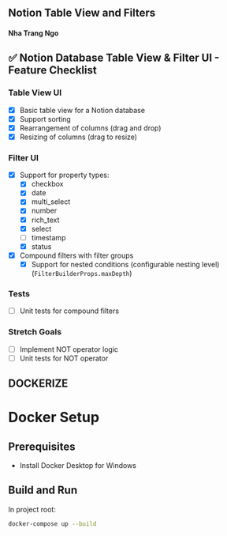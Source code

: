 ## Notion Table View and Filters
#### Nha Trang Ngo 


## ✅ Notion Database Table View & Filter UI - Feature Checklist

### Table View UI
- [x] Basic table view for a Notion database
- [x] Support sorting
- [x] Rearrangement of columns (drag and drop)
- [x] Resizing of columns (drag to resize)

### Filter UI
- [x] Support for property types:
  - [x] checkbox
  - [x] date
  - [x] multi_select
  - [x] number
  - [x] rich_text
  - [x] select
  - [ ] timestamp
  - [x] status
- [x] Compound filters with filter groups
  - [x] Support for nested conditions (configurable nesting level) (```FilterBuilderProps.maxDepth```)

### Tests
- [ ] Unit tests for compound filters


### Stretch Goals
- [ ] Implement NOT operator logic
- [ ] Unit tests for NOT operator

## DOCKERIZE
# Docker Setup

## Prerequisites
- Install Docker Desktop for Windows

## Build and Run

In project root:

```bash
docker-compose up --build
